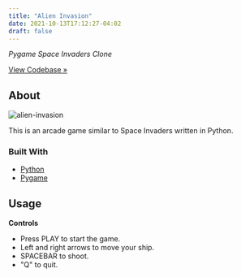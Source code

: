 ```yaml
---
title: "Alien Invasion"
date: 2021-10-13T17:12:27-04:02
draft: false
---
```


*Pygame Space Invaders Clone*

[View Codebase »](https://github.com/codingwithcarl/alien-invasion)

<!-- ABOUT -->
## About

![alien-invasion](/images/alien-invasion.png)

This is an arcade game similar to Space Invaders written in Python.

### Built With

* [Python](https://www.python.org/)
* [Pygame](https://www.pygame.org/news)

<!-- USAGE EXAMPLES -->
## Usage

**Controls**
- Press PLAY to start the game. 
- Left and right arrows to move your ship.
- SPACEBAR to shoot.
- "Q" to quit.